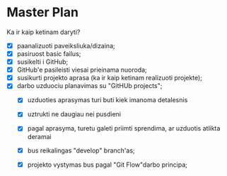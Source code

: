 # Master Plan

Ka ir kaip ketinam daryti?

- [x] paanalizuoti paveiksliuka/dizaina;
- [x] pasiruost basic failus;
- [x] susikelti i GitHub;
- [x] GitHub'e pasileisti viesai prieinama nuoroda;
- [x] susikurti projekto aprasa (ka ir kaip ketinam realizuoti projekte);
- [x] darbo uzduociu planavimas su "GitHUb projects";
    - [x] uzduoties aprasymas turi buti kiek imanoma detalesnis
    - [x] uztrukti ne daugiau nei pusdieni
    - [x] pagal aprasyma, turetu  galeti priimti sprendima, ar uzduotis atlikta deramai
    - [x] bus reikalingas "develop" branch'as;
    - [x] projekto vystymas bus pagal "Git Flow"darbo principa;   


